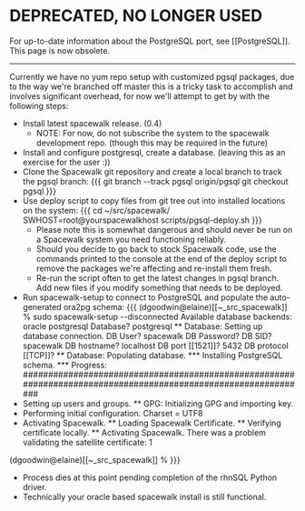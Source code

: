 # ****DEPRECATED, NO LONGER USED****

For up-to-date information about the PostgreSQL port, see [[PostgreSQL]]. This page is now obsolete.

----

Currently we have no yum repo setup with customized pgsql packages, due to the way we're branched off master this is a tricky task to accomplish and involves significant overhead, for now we'll attempt to get by with the following steps:

 * Install latest spacewalk release. (0.4)
   * NOTE: For now, do not subscribe the system to the spacewalk development repo. (though this may be required in the future)
 * Install and configure postgresql, create a database. (leaving this as an exercise for the user :))
 * Clone the Spacewalk git repository and create a local branch to track the pgsql branch:
    {{{
    git branch --track pgsql origin/pgsql
    git checkout pgsql
    }}}
 * Use deploy script to copy files from git tree out into installed locations on the system:
   {{{
   cd ~/src/spacewalk/
   SWHOST=root@yourspacewalkhost scripts/pgsql-deploy.sh
   }}}
   * Please note this is somewhat dangerous and should never be run on a Spacewalk system you need functioning reliably.
   * Should you decide to go back to stock Spacewalk code, use the commands printed to the console at the end of the deploy script to remove the packages we're affecting and re-install them fresh.
   * Re-run the script often to get the latest changes in pgsql branch. Add new files if you modify something that needs to be deployed.
 * Run spacewalk-setup to connect to PostgreSQL and populate the auto-generated ora2pg schema:
   {{{
(dgoodwin@elaine)[[~_src_spacewalk]] % sudo spacewalk-setup --disconnected
Available database backends:
   oracle
   postgresql
Database? postgresql
** Database: Setting up database connection.
DB User? spacewalk
DB Password? 
DB SID? spacewalk
DB hostname? localhost
DB port [[1521]]? 5432
DB protocol [[TCP]]? 
** Database: Populating database.
*** Installing PostgreSQL schema.
*** Progress: ###############################################################################################################
* Setting up users and groups.
** GPG: Initializing GPG and importing key.
* Performing initial configuration.
Charset = UTF8
* Activating Spacewalk.
** Loading Spacewalk Certificate.
** Verifying certificate locally.
** Activating Spacewalk.
There was a problem validating the satellite certificate: 1

(dgoodwin@elaine)[[~_src_spacewalk]] % 
   }}}
   * Process dies at this point pending completion of the rhnSQL Python driver.
   * Technically your oracle based spacewalk install is still functional.


 
